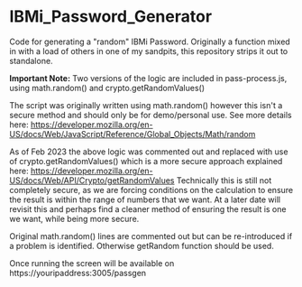 # IBMi_Password_Generator
Code for generating a "random" IBMi Password. Originally a function mixed in with a load of others in one of my sandpits, this repository strips it out to standalone.

**Important Note:** Two versions of the logic are included in pass-process.js, using math.random() and crypto.getRandomValues()

The script was originally written using math.random() however this isn't a secure method and should only be for demo/personal use. See more details here: https://developer.mozilla.org/en-US/docs/Web/JavaScript/Reference/Global_Objects/Math/random

As of Feb 2023 the above logic was commented out and replaced with use of crypto.getRandomValues() which is a more secure approach explained here: https://developer.mozilla.org/en-US/docs/Web/API/Crypto/getRandomValues
Technically this is still not completely secure, as we are forcing conditions on the calculation to ensure the result is within the range of numbers that we want. At a later date will revisit this and perhaps find a cleaner method of ensuring the result is one we want, while being more secure.

Original math.random() lines are commented out but can be re-introduced if a problem is identified. Otherwise getRandom function should be used.

Once running the screen will be available on https://youripaddress:3005/passgen